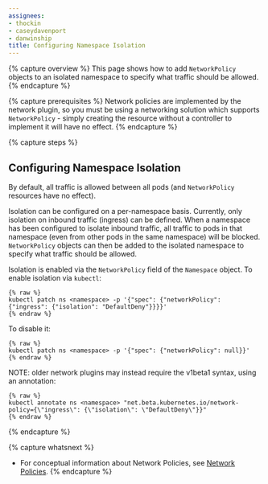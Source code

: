 ```yaml
---
assignees:
- thockin
- caseydavenport
- danwinship
title: Configuring Namespace Isolation
---
```

{% capture overview %}
This page shows how to add `NetworkPolicy` objects to an isolated namespace to specify what traffic should be allowed.
{% endcapture %}

{% capture prerequisites %}
Network policies are implemented by the network plugin, so you must be using a networking solution which supports `NetworkPolicy` - simply creating the resource without a controller to implement it will have no effect.
{% endcapture %}

{% capture steps %}
## Configuring Namespace Isolation

By default, all traffic is allowed between all pods (and `NetworkPolicy` resources have no effect).

Isolation can be configured on a per-namespace basis. Currently, only isolation on inbound traffic (ingress) can be defined. When a namespace has been configured to isolate inbound traffic, all traffic to pods in that namespace (even from other pods in the same namespace) will be blocked. `NetworkPolicy` objects can then be added to the isolated namespace to specify what traffic should be allowed.

Isolation is enabled via the `NetworkPolicy` field of the `Namespace` object. To enable isolation via `kubectl`:

```shell
{% raw %}
kubectl patch ns <namespace> -p '{"spec": {"networkPolicy": {"ingress": {"isolation": "DefaultDeny"}}}}'
{% endraw %}
```

To disable it:

```shell
{% raw %}
kubectl patch ns <namespace> -p '{"spec": {"networkPolicy": null}}'
{% endraw %}
```

NOTE: older network plugins may instead require the v1beta1 syntax, using an annotation:

```shell
{% raw %}
kubectl annotate ns <namespace> "net.beta.kubernetes.io/network-policy={\"ingress\": {\"isolation\": \"DefaultDeny\"}}"
{% endraw %}
```
{% endcapture %}

{% capture whatsnext %}
* For conceptual information about Network Policies, see [Network Policies](/docs/concepts/services-networking/networkpolicies).
{% endcapture %}
